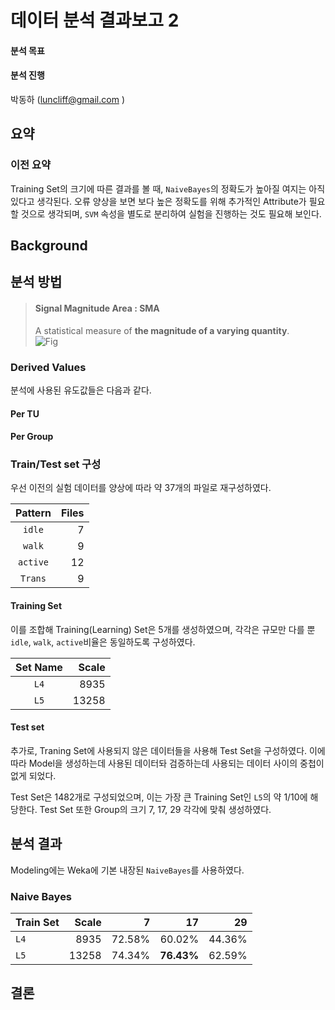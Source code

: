 # 데이터 분석 결과보고 2

#### 분석 목표

#### 분석 진행
박동하 (luncliff@gmail.com )

## 요약

### 이전 요약
Training Set의 크기에 따른 결과를 볼 때, `NaiveBayes`의 정확도가 높아질 여지는 아직 있다고 생각된다. 오류 양상을 보면 보다 높은 정확도를 위해 추가적인 Attribute가 필요할 것으로 생각되며, `SVM` 속성을 별도로 분리하여 실험을 진행하는 것도 필요해 보인다.

## Background

## 분석 방법

> #### Signal Magnitude Area : SMA
> A statistical measure of **the magnitude of a varying quantity**.   
> ![Fig](https://wikimedia.org/api/rest_v1/media/math/render/svg/a49904e54957d30600c61f4adb00125378213ecb)

### Derived Values
분석에 사용된 유도값들은 다음과 같다.

#### Per TU
#### Per Group
 
### Train/Test set 구성
우선 이전의 실험 데이터를 양상에 따라 약 37개의 파일로 재구성하였다.

| Pattern   | Files |
|:---------:|------:|
| `idle`    | 7     |
| `walk`    | 9     |
| `active`  | 12    |
| `Trans`   | 9     |

#### Training Set
이를 조합해 Training(Learning) Set은 5개를 생성하였으며, 각각은 규모만 다를 뿐 `idle`, `walk`, `active`비율은 동일하도록 구성하였다.

| Set Name  | Scale |
|:---------:|------:|
| `L4`      | 8935  |
| `L5`      | 13258 |

#### Test set

추가로, Traning Set에 사용되지 않은 데이터들을 사용해 Test Set을 구성하였다. 이에 따라 Model을 생성하는데 사용된 데이터돠 검증하는데 사용되는 데이터 사이의 중첩이 없게 되었다.

Test Set은 1482개로 구성되었으며, 이는 가장 큰 Training Set인 `L5`의 약 1/10에 해당한다. Test Set 또한 Group의 크기 7, 17, 29 각각에 맞춰 생성하였다.


## 분석 결과
Modeling에는 Weka에 기본 내장된 `NaiveBayes`를 사용하였다. 

### Naive Bayes

| Train Set | Scale | 7      | 17     | 29     |
|-----------|------:|-------:|-------:|-------:|
| `L4`      | 8935  | 72.58% | 60.02% | 44.36% |
| `L5`      | 13258 | 74.34% | **76.43%** | 62.59% |


## 결론

